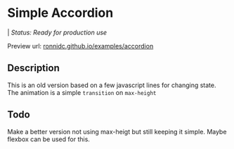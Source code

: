 # Simple Accordion

| *Status: Ready for production use*

Preview url: 
[ronnidc.github.io/examples/accordion](https://ronnidc.github.io/examples/accordion)

## Description

This is an old version based on a few javascript lines for changing state. The animation is a simple `transition` on `max-height`

## Todo

Make a better version not using max-heigt but still keeping it simple. Maybe flexbox can be used for this. 
